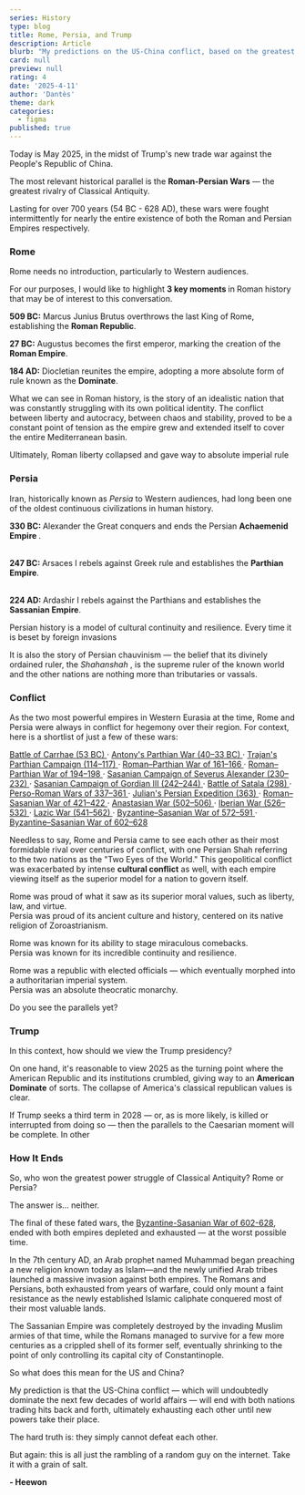 ```yaml
---
series: History
type: blog
title: Rome, Persia, and Trump
description: Article
blurb: "My predictions on the US-China conflict, based on the greatest rivalry of classical antiquity."
card: null
preview: null
rating: 4
date: '2025-4-11'
author: 'Dantès'
theme: dark
categories:
  - figma
published: true
---
```


<script>
  import Counter from './counter.svelte'
</script>


Today is May 2025, in the midst of Trump's new trade war against the People's Republic of China.

The most relevant historical parallel is the <b>Roman-Persian Wars</b> — the greatest rivalry of Classical Antiquity.

Lasting for over 700 years (54 BC - 628 AD), these wars were fought intermittently for nearly the entire
existence of both the Roman and Persian Empires respectively.


### Rome

Rome needs no introduction, particularly to Western audiences.

For our purposes, I would like to highlight <b> 3 key moments </b> in Roman history that may be of interest to this conversation.

**509 BC:** Marcus Junius Brutus overthrows the last King of Rome, establishing the **Roman Republic**.

**27 BC:**  Augustus becomes the first emperor, marking the creation of the  **Roman Empire**.

**184 AD:**  Diocletian reunites the empire, adopting a more absolute form of rule known as the **Dominate**.

What we can see in Roman history, is the story of an idealistic nation that was constantly struggling with its own political identity. The conflict between liberty and autocracy, between chaos and stability, proved to be a constant point of tension as the empire grew and extended itself to cover the entire Mediterranean basin.

Ultimately, Roman liberty collapsed and gave way to absolute imperial rule


### Persia

Iran, historically known as <i>Persia</i> to Western audiences, had long been one of the oldest continuous civilizations in human history.



<b> 330 BC: </b> Alexander the Great conquers and ends the Persian <b> Achaemenid Empire </b>. <br><br>

<b> 247 BC: </b> Arsaces I rebels against Greek rule and establishes the <b>Parthian Empire</b>. <br><br>

<b> 224 AD: </b> Ardashir I rebels against the Parthians and establishes the <b>Sassanian Empire</b>.

Persian history is a model of cultural continuity and resilience. Every time it is beset by foreign invasions

It is also the story of Persian chauvinism — the belief that its divinely ordained ruler, the <i> Shahanshah </i>, is the supreme ruler of the known world and the other nations are nothing more than tributaries or vassals.


### Conflict

As the two most powerful empires in Western Eurasia at the time, Rome and Persia were always in conflict for hegemony over their region. For context, here is a shortlist of just a few of these wars:

<a href='https://en.wikipedia.org/wiki/Battle_of_Carrhae'>
Battle of Carrhae (53 BC)
</a> ·

<a href='https://en.wikipedia.org/wiki/Antony%27s_Atropatene_campaign'>
Antony's Parthian War (40–33 BC)
</a> ·

<a href='https://en.wikipedia.org/wiki/Trajan%27s_Parthian_campaign'>
Trajan's Parthian Campaign (114–117)
</a> ·

<a href='https://en.wikipedia.org/wiki/Roman%E2%80%93Parthian_War_of_161%E2%80%93166'>
Roman–Parthian War of 161–166
</a> ·

<a href='https://en.wikipedia.org/wiki/Roman%E2%80%93Parthian_War_of_194%E2%80%93198'>
Roman–Parthian War of 194–198
</a> ·

<a href='https://en.wikipedia.org/wiki/Sasanian_campaign_of_Severus_Alexander'>
Sasanian Campaign of Severus Alexander (230–232)
</a> ·

<a href='https://en.wikipedia.org/wiki/Sasanian_campaign_of_Gordian_III'>
Sasanian Campaign of Gordian III (242–244)
</a> ·

<a href='https://en.wikipedia.org/wiki/Battle_of_Satala_(298)'>
Battle of Satala (298)
</a> ·

<a href='https://en.wikipedia.org/wiki/Perso-Roman_wars_of_337%E2%80%93361'>
Perso-Roman Wars of 337–361
</a> ·

<a href='https://en.wikipedia.org/wiki/Julian%27s_Persian_expedition'>
Julian's Persian Expedition (363)
</a> ·

<a href='https://en.wikipedia.org/wiki/Roman%E2%80%93Sasanian_War_of_421%E2%80%93422'>
Roman–Sasanian War of 421–422
</a> ·

<a href='https://en.wikipedia.org/wiki/Anastasian_War'>
Anastasian War (502–506)
</a> ·

<a href='https://en.wikipedia.org/wiki/Iberian_War'>
Iberian War (526–532)
</a> ·

<a href='https://en.wikipedia.org/wiki/Lazic_War'>
Lazic War (541–562)
</a> ·

<a href='https://en.wikipedia.org/wiki/Byzantine%E2%80%93Sasanian_War_of_572%E2%80%93591'>
Byzantine–Sasanian War of 572–591
</a> ·

<a href='https://en.wikipedia.org/wiki/Byzantine%E2%80%93Sasanian_War_of_602%E2%80%93628'>
Byzantine–Sasanian War of 602–628
</a>


Needless to say, Rome and Persia came to see each other as their most formidable rival over centuries of conflict, with one Persian Shah referring to the two nations as the "Two Eyes of the World." This geopolitical conflict was exacerbated by intense <b>cultural conflict</b> as well, with each empire viewing itself as the superior model for a nation to govern itself.

Rome was proud of what it saw as its superior moral values, such as liberty, law, and virtue. <br>
Persia was proud of its ancient culture and history, centered on its native religion of Zoroastrianism.

Rome was known for its ability to stage miraculous comebacks. <br>
Persia was known for its incredible continuity and resilience.

Rome was a republic with elected officials — which eventually morphed into a authoritarian imperial system. <br>
Persia was an absolute theocratic monarchy.

Do you see the parallels yet?


### Trump


In this context, how should we view the Trump presidency?

On one hand, it's reasonable to view 2025 as the turning point where the American Republic and its institutions crumbled, giving way to an <b>American Dominate</b> of sorts. The collapse of America's classical republican values is clear.

If Trump seeks a third term in 2028 — or, as is more likely, is killed or interrupted from doing so — then the parallels to the Caesarian
moment will be complete. In other



### How It Ends

So, who won the greatest power struggle of Classical Antiquity? Rome or Persia?

The answer is... neither.

The final of these fated wars, the <a href = 'https://en.wikipedia.org/wiki/Byzantine%E2%80%93Sasanian_War_of_602%E2%80%93628'>Byzantine-Sasanian War of 602-628</a>, ended with both empires depleted and exhausted — at the worst possible time.

In the 7th century AD, an Arab prophet named Muhammad began preaching a new religion known today as Islam—and the newly
unified Arab tribes launched a massive invasion against both empires. The Romans and Persians, both exhausted from years of warfare,
could only mount a faint resistance as the newly established Islamic caliphate conquered most of their most valuable lands.

The Sassanian Empire was completely destroyed by the invading Muslim armies of that time, while the Romans managed to survive for a few
more centuries as a crippled shell of its former self, eventually shrinking to the point of only controlling its capital city of Constantinople.

So what does this mean for the US and China?

My prediction is that the US-China conflict — which will undoubtedly dominate the next few decades of world affairs — will end with both nations trading hits back and forth, ultimately exhausting each other until new powers take their place.

The hard truth is: they simply cannot defeat each other.

But again: this is all just the rambling of a random guy on the internet. Take it with a grain of salt.

<b> - Heewon </b>

